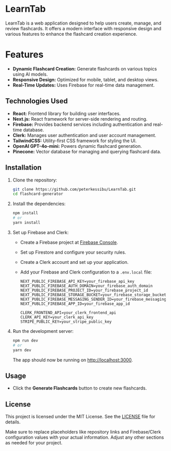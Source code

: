 # LearnTab

LearnTab is a web application designed to help users create, manage, and review flashcards. It offers a modern interface with responsive design and various features to enhance the flashcard creation experience.

# Features

- **Dynamic Flashcard Creation:** Generate flashcards on various topics using AI models.
- **Responsive Design:** Optimized for mobile, tablet, and desktop views.
- **Real-Time Updates:** Uses Firebase for real-time data management.

## Technologies Used

- **React:** Frontend library for building user interfaces.
- **Next.js:** React framework for server-side rendering and routing.
- **Firebase:** Provides backend services including authentication and real-time database.
- **Clerk:** Manages user authentication and user account management.
- **TailwindCSS:** Utility-first CSS framework for styling the UI.
- **OpenAI GPT-4o-mini:** Powers dynamic flashcard generation.
- **Pinecone:** Vector database for managing and querying flashcard data.

## Installation

1. Clone the repository:

   ```bash
   git clone https://github.com/peterkessibu/LearnTab.git
   cd flashcard-generator
   ```

2. Install the dependencies:

   ```bash
   npm install
   # or
   yarn install
   ```

3. Set up Firebase and Clerk:

   - Create a Firebase project at [Firebase Console](https://console.firebase.google.com/).
   - Set up Firestore and configure your security rules.
   - Create a Clerk account and set up your application.
   - Add your Firebase and Clerk configuration to a `.env.local` file:

     ```env
     NEXT_PUBLIC_FIREBASE_API_KEY=your_firebase_api_key
     NEXT_PUBLIC_FIREBASE_AUTH_DOMAIN=your_firebase_auth_domain
     NEXT_PUBLIC_FIREBASE_PROJECT_ID=your_firebase_project_id
     NEXT_PUBLIC_FIREBASE_STORAGE_BUCKET=your_firebase_storage_bucket
     NEXT_PUBLIC_FIREBASE_MESSAGING_SENDER_ID=your_firebase_messaging_sender_id
     NEXT_PUBLIC_FIREBASE_APP_ID=your_firebase_app_id

     CLERK_FRONTEND_API=your_clerk_frontend_api
     CLERK_API_KEY=your_clerk_api_key
     STRIPE_PUBLIC_KEY=your_stripe_public_key
     ```

4. Run the development server:

   ```bash
   npm run dev
   # or
   yarn dev
   ```

   The app should now be running on [http://localhost:3000](http://localhost:3000).

## Usage

- Click the **Generate Flashcards** button to create new flashcards.

## License

This project is licensed under the MIT License. See the [LICENSE](LICENSE) file for details.

Make sure to replace placeholders like repository links and Firebase/Clerk configuration values with your actual information. Adjust any other sections as needed for your project.
